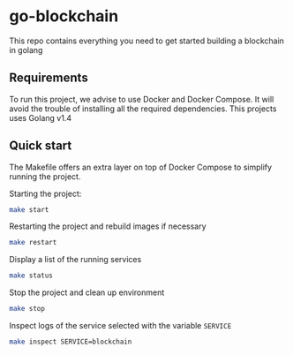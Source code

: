 # go-blockchain

This repo contains everything you need to get started building a blockchain in golang

## Requirements

To run this project, we advise to use Docker and Docker Compose.
It will avoid the trouble of installing all the required dependencies.
This projects uses Golang v1.4

## Quick start

The Makefile offers an extra layer on top of Docker Compose to simplify running the project.

Starting the project:
```bash
make start
``` 

Restarting the project and rebuild images if necessary
```bash
make restart
```

Display a list of the running services
```bash
make status
```

Stop the project and clean up environment
```bash
make stop
```

Inspect logs of the service selected with the variable `SERVICE`
```bash
make inspect SERVICE=blockchain
```


